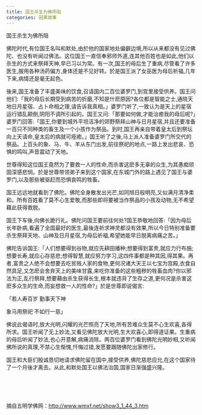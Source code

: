 ```yaml
---
title: 国王杀生为佛所阻
categories: 因果故事
---
```



	   
国王杀生为佛所阻

佛陀时代,有位国王名叫和默处,由於他的国家地处偏僻边境,所以从来都没有见过佛陀、也没有听闻过佛法。这位国王一直信奉邪师外道,连其他百姓也是如此,他们以杀生的方式来祭拜天神,早已习以为常。有一次,国王的母后生了重病,尽管看了许多医生,服用各种汤药偏方,身体还是不见好转。於是国王派了女巫医为母后祈福,几年下来,病情还是毫无起色。

後来,国王准备了丰盛美味的饮食,召请国内二百位婆罗门,到宫里接受供养。国王问他们:「我的母后长期受到病苦的折磨,不知是什麽原因?各位都是智能之士,通晓天地日月星宿、占卜命相之理,请告诉我真相。」婆罗门听了,一致认为是天上的星宿运行错乱颠倒,阴阳不调所引起的。国王又问:「那要如何做,才能治癒我的母后呢?」婆罗门回答:「国王,你要到城外平坦洁净的郊野祭拜山神与日月星宿,并且还要准备一百只不同种类的畜生及一个小孩作为祭品。到时,国王再亲自带着皇太后到祭坛向上天请命,皇太后的病就可痊癒。」国王听了之後,马上派人准备婆罗门所交代的祭品。上百头的象、马、牛、羊从东门出发,前往祭祀的地点,一路上发出悲哀、恐惧的鸣叫,声音震动了天地。

世尊得知这位国王竟然为了要救一人的性命,而杀害这麽多无辜的众生,为其愚痴顽固深感悲悯。於是世尊带领弟子来到这个国家,在东城门外的路上遇见了国王与婆罗门,以及那些被驱赶而恐惧哀鸣的牲畜。

国王远远地就看到了佛陀。佛陀全身散发出光芒,如同旭日般明亮,又似满月清净柔和。所有百姓看了莫不心生爱敬,而那些即将要被当作祭品的小孩及动物,无不希望藉此获得救脱。

国王下车後,向佛长跪行礼。佛陀问国王要前往何处?国王恭敬地回答:「因为母后长年卧病,看遍了全国最好的医生,最後连祈求神灵都没有效果,所以今日特别准备要杀生祭拜天地、山神及日月星宿,为母后祈福,希望她能早日脱离病痛之苦。」

佛陀告诉国王:「人们想要得到谷物,就应先耕田播种;想要得到富贵,就应力行布施;想要长寿,就应心存慈悲;想得智慧,就应努力学习,这四件事都是种其因,得其果。再者,富贵之人绝不会想要去吃贫贱人家的食物,更何况诸大天王以七宝为宫殿,衣食自然具足,又怎麽会舍弃天上的美味甘露,来吃你准备的这些粗秽的牲畜血肉?你以邪法为正,乱行祭拜,想要藉由杀生获得长生,根本就违背了生存之道,更何况是杀害这麽多众生的生命,而妄想救一人的性命?」於是世尊即说偈言:

「若人寿百岁 勤事天下神

象马用祭祀 不如行一慈」

佛说此偈语时,放大光明,闪耀的光芒照亮了天地,所有苦难众生莫不心生欢喜,各得所求。国王听闻了无上妙法,又看见佛陀放大光明,生大欢喜心,即得道证果。生重病的母后听闻了妙法,也心开意解,病痛消除。两百位婆罗门看到佛陀光明妙相,又听闻佛所说的真理,不禁心生惭愧,忏悔过错,发愿要跟随佛陀出家修行。

国王和大臣们殷诚恳切地请求佛陀留在国中,接受供养,佛陀慈悲应允,在这个国家待了一个月後才离去。从此,和默处国王以佛法治国,国家日渐强盛兴隆。

　 　
　

　 　

摘自五明学佛网：http://www.wmxf.net/show3_1_44_3.htm
